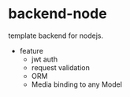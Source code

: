# backend-node

template backend for nodejs.

- feature
   - jwt auth
   - request validation
   - ORM
   - Media binding to any Model
